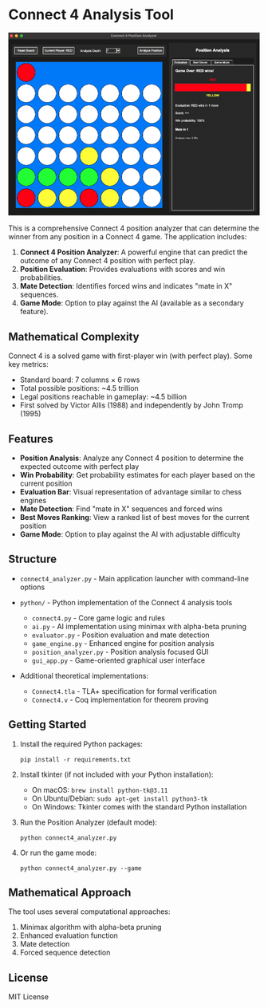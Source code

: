# Connect 4 Analysis Tool

![c4-board.png](c4-board.png)

This is a comprehensive Connect 4 position analyzer that can determine the winner from any position in a Connect 4 game. The application includes:

1. **Connect 4 Position Analyzer**: A powerful engine that can predict the outcome of any Connect 4 position with perfect play.
2. **Position Evaluation**: Provides evaluations with scores and win probabilities.
3. **Mate Detection**: Identifies forced wins and indicates "mate in X" sequences.
4. **Game Mode**: Option to play against the AI (available as a secondary feature).

## Mathematical Complexity

Connect 4 is a solved game with first-player win (with perfect play). Some key metrics:
- Standard board: 7 columns × 6 rows
- Total possible positions: ~4.5 trillion
- Legal positions reachable in gameplay: ~4.5 billion
- First solved by Victor Allis (1988) and independently by John Tromp (1995)

## Features

- **Position Analysis**: Analyze any Connect 4 position to determine the expected outcome with perfect play
- **Win Probability**: Get probability estimates for each player based on the current position
- **Evaluation Bar**: Visual representation of advantage similar to chess engines
- **Mate Detection**: Find "mate in X" sequences and forced wins
- **Best Moves Ranking**: View a ranked list of best moves for the current position
- **Game Mode**: Option to play against the AI with adjustable difficulty

## Structure

- `connect4_analyzer.py` - Main application launcher with command-line options
- `python/` - Python implementation of the Connect 4 analysis tools
  - `connect4.py` - Core game logic and rules
  - `ai.py` - AI implementation using minimax with alpha-beta pruning
  - `evaluator.py` - Position evaluation and mate detection
  - `game_engine.py` - Enhanced engine for position analysis
  - `position_analyzer.py` - Position analysis focused GUI
  - `gui_app.py` - Game-oriented graphical user interface

- Additional theoretical implementations:
  - `Connect4.tla` - TLA+ specification for formal verification
  - `Connect4.v` - Coq implementation for theorem proving

## Getting Started

1. Install the required Python packages:
   ```
   pip install -r requirements.txt
   ```

2. Install tkinter (if not included with your Python installation):
   - On macOS: `brew install python-tk@3.11`
   - On Ubuntu/Debian: `sudo apt-get install python3-tk`
   - On Windows: Tkinter comes with the standard Python installation

3. Run the Position Analyzer (default mode):
   ```
   python connect4_analyzer.py
   ```

4. Or run the game mode:
   ```
   python connect4_analyzer.py --game
   ```

## Mathematical Approach

The tool uses several computational approaches:
1. Minimax algorithm with alpha-beta pruning
2. Enhanced evaluation function
3. Mate detection
4. Forced sequence detection

## License

MIT License